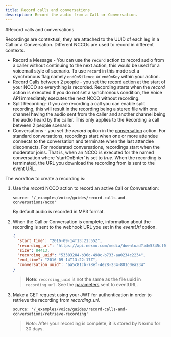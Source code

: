 ```yaml
---
title: Record calls and conversations
description: Record the audio from a Call or Conversation.
---
```


#Record calls and conversations

Recordings are contextual, they are attached to the UUID of each leg in a Call or a Conversation. Different NCCOs are used to record in different contexts.

* Record a Message - You can use the `record` action to  record audio from a caller without continuing to the next action, this would be used for a voicemail style of scenario. To use `record` in this mode set a synchronous flag namely `endOnSilence` or `endOnKey` within your action.
* Record Calls between 2 people - you set the [record](/voice/guides/ncco-reference#record) action at the start of your NCCO so everything is recorded. Recording starts when the *record* action is executed If you do not set a synchronous condition, the Voice API immediately executes the next NCCO without recording.
* Split Recording-  if you are recording a call you can enable split recording, this will result in the recording being a stereo file with one channel having the audio sent from the caller and another channel being the audio heard by the caller. This only applies to the Recording a call between 2 people scenario.
* Conversations - you set the *record* option in the [conversation](/voice/guides/ncco-reference#conversation) action. For standard conversations, recordings start when one or more attendee connects to the conversation and terminate when the last attendee disconnects. For moderated conversations, recordings start when the moderator joins. That is, when an NCCO is executed for the named conversation where ‘startOnEnter’ is set to *true*. When the recording is terminated, the URL you download the recording from is sent to the event URL.

The workflow to create a recording is:

1. Use the *record* NCCO action to record an active Call or Conversation:

    ```tabbed_content
    source: '/_examples/voice/guides/record-calls-and-conversations/ncco'
    ```

    By default audio is recorded in MP3 format.

2. When the Call or Conversation is complete, information about the recording is sent to the webhook URL you set in the *eventUrl* option.

    ```json
    {
      "start_time": "2016-09-14T13:21:55Z",
      "recording_url": "https://api.nexmo.com/media/download?id=5345cf0-345c-34b3-a23b-ca6ccfe144b0",
      "size": 84413,
      "recording_uuid": "53383284-b36d-498c-b733-aa0234c2234",
      "end_time": "2016-09-14T13:22:17Z",
      "conversation_uuid": "aa5c81cb-78ef-4e28-234-801c0ea234"
    }
    ```


    > **Note**: `recording_uuid` is not the same as the file uuid in `recording_url`. See the [parameters](/api/voice#ccwebhook) sent to eventURL.

3. Make a GET request using your JWT for authentication in order to retrieve the recording from *recording_url*.

    ```tabbed_examples
    source: '/_examples/voice/guides/record-calls-and-conversations/retrieve-recording'
    ```

    > *Note*: After your recording is complete, it is stored by Nexmo for 30 days.
